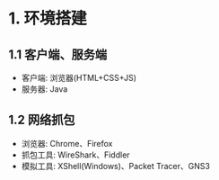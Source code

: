 # 1. 环境搭建

## 1.1 客户端、服务端
* 客户端: 浏览器(HTML+CSS+JS)
* 服务器: Java


## 1.2 网络抓包
* 浏览器: Chrome、Firefox
* 抓包工具: WireShark、Fiddler
* 模拟工具: XShell(Windows)、Packet Tracer、GNS3
